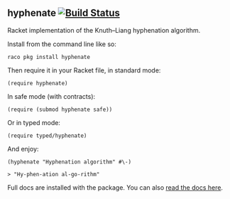 hyphenate [![Build Status](https://travis-ci.org/mbutterick/hyphenate.svg?branch=master)](https://travis-ci.org/mbutterick/hyphenate)
---------

Racket implementation of the Knuth–Liang hyphenation algorithm.

Install from the command line like so:

    raco pkg install hyphenate

Then require it in your Racket file, in standard mode:

    (require hyphenate)
    
In safe mode (with contracts):

    (require (submod hyphenate safe))

Or in typed mode:

    (require typed/hyphenate)
    
And enjoy:

    (hyphenate "Hyphenation algorithm" #\-)
    
    > "Hy-phen-ation al-go-rithm"
    
Full docs are installed with the package. You can also [read the docs here](http://pkg-build.racket-lang.org/doc/hyphenate).
